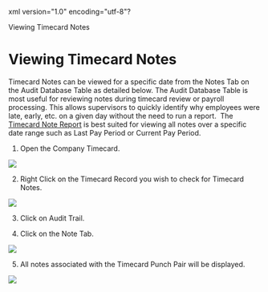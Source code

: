 xml version="1.0" encoding="utf-8"?





Viewing Timecard Notes




# Viewing Timecard Notes

Timecard Notes can be viewed for a specific date from the Notes Tab on the Audit Database Table as detailed below. The Audit Database Table is most useful for reviewing notes during timecard review or payroll processing. This allows supervisors to quickly identify why employees were late, early, etc. on a given day without the need to run a report.  The [Timecard Note Report](SW_CH7_Notes_Report.md) is best suited for viewing all notes over a specific date range such as Last Pay Period or Current Pay Period.

1. Open the Company Timecard.

![](/img/SW_CH11_NOTES_0005.gif)

2. Right Click on the Timecard Record you wish to check for Timecard Notes.

![](/img/SW_CH11_NOTES_0001.gif)

3. Click on Audit Trail.

4. Click on the Note Tab.

![](/img/SW_CH11_NOTES_0006.gif)

5. All notes associated with the Timecard Punch Pair will be displayed.

![](/img/SW_CH11_NOTES_0005.gif)